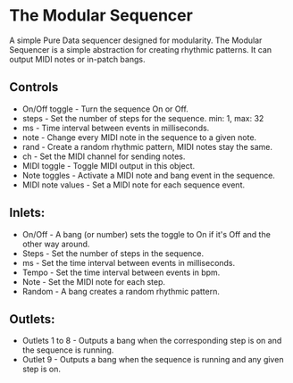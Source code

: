 # The Modular Sequencer
A simple Pure Data sequencer designed for modularity.
The Modular Sequencer is a simple abstraction for creating rhythmic patterns. It can output MIDI notes or in-patch bangs.

## Controls

* On/Off toggle - Turn the sequence On or Off.
* steps - Set the number of steps for the sequence. min: 1, max: 32
* ms - Time interval between events in milliseconds.
* note - Change every MIDI note in the sequence to a given note.
* rand - Create a random rhythmic pattern, MIDI notes stay the same.
* ch - Set the MIDI channel for sending notes.
* MIDI toggle - Toggle MIDI output in this object.
* Note toggles - Activate a MIDI note and bang event in the sequence.
* MIDI note values - Set a MIDI note for each sequence event.


## Inlets:

* On/Off - A bang (or number) sets the toggle to On if it's Off and the other way around.
* Steps - Set the number of steps in the sequence.
* ms - Set the time interval between events in milliseconds.
* Tempo - Set the time interval between events in bpm.
* Note - Set the MIDI note for each step.
* Random - A bang creates a random rhythmic pattern.

## Outlets:

* Outlets 1 to 8 - Outputs a bang when the corresponding step is on and the sequence is running.
* Outlet 9 - Outputs a bang when the sequence is running and any given step is on.